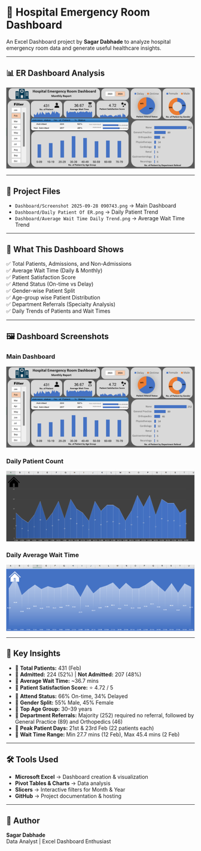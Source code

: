 # 🏥 Hospital Emergency Room Dashboard  

An Excel Dashboard project by **Sagar Dabhade** to analyze hospital emergency room data and generate useful healthcare insights.  

---

## 📊 ER Dashboard Analysis  

![](Dashboard/Screenshot%202025-09-28%20090743.png)  

---

## 📂 Project Files  
- `Dashboard/Screenshot 2025-09-28 090743.png` → Main Dashboard  
- `Dashboard/Daily Patient Of ER.png` → Daily Patient Trend  
- `Dashboard/Average Wait Time Daily Trend.png` → Average Wait Time Trend  

---

## 🚀 What This Dashboard Shows  
✅ Total Patients, Admissions, and Non-Admissions  
✅ Average Wait Time (Daily & Monthly)  
✅ Patient Satisfaction Score  
✅ Attend Status (On-time vs Delay)  
✅ Gender-wise Patient Split  
✅ Age-group wise Patient Distribution  
✅ Department Referrals (Specialty Analysis)  
✅ Daily Trends of Patients and Wait Times  

---

## 🖼️ Dashboard Screenshots  

### Main Dashboard  
![](Dashboard/Screenshot%202025-09-28%20090743.png)  

### Daily Patient Count  
![](Dashboard/Daily%20Patient%20Of%20ER.png)  

### Daily Average Wait Time  
![](Dashboard/Average%20Wait%20Time%20Daily%20Trend.png)  

---

## 📌 Key Insights  
- 🔹 **Total Patients:** 431 (Feb)  
- 🔹 **Admitted:** 224 (52%) | **Not Admitted:** 207 (48%)  
- 🔹 **Average Wait Time:** ~36.7 mins  
- 🔹 **Patient Satisfaction Score:** ⭐ 4.72 / 5  
- 🔹 **Attend Status:** 66% On-time, 34% Delayed  
- 🔹 **Gender Split:** 55% Male, 45% Female  
- 🔹 **Top Age Group:** 30–39 years  
- 🔹 **Department Referrals:** Majority (252) required no referral, followed by General Practice (89) and Orthopedics (46)  
- 🔹 **Peak Patient Days:** 21st & 23rd Feb (22 patients each)  
- 🔹 **Wait Time Range:** Min 27.7 mins (12 Feb), Max 45.4 mins (2 Feb)  

---

## 🛠️ Tools Used  
- **Microsoft Excel** → Dashboard creation & visualization  
- **Pivot Tables & Charts** → Data analysis  
- **Slicers** → Interactive filters for Month & Year  
- **GitHub** → Project documentation & hosting  

---

## 👤 Author  
**Sagar Dabhade**  
Data Analyst | Excel Dashboard Enthusiast  
